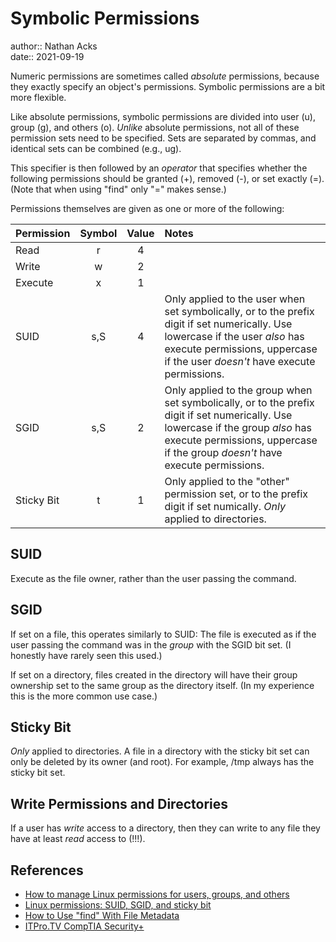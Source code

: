 # Symbolic Permissions

author:: Nathan Acks  
date:: 2021-09-19

Numeric permissions are sometimes called *absolute* permissions, because they exactly specify an object's permissions. Symbolic permissions are a bit more flexible.

Like absolute permissions, symbolic permissions are divided into user (u), group (g), and others (o). *Unlike* absolute permissions, not all of these permission sets need to be specified. Sets are separated by commas, and identical sets can be combined (e.g., ug).

This specifier is then followed by an *operator* that specifies whether the following permissions should be granted (+), removed (-), or set exactly (=). (Note that when using "find" only "=" makes sense.)

Permissions themselves are given as one or more of the following:

| Permission | Symbol | Value | Notes                                                                                                                                                                                                             |
|:---------- |:------:|:-----:|:----------------------------------------------------------------------------------------------------------------------------------------------------------------------------------------------------------------- |
| Read       |    r   |   4   |                                                                                                                                                                                                                   |
| Write      |    w   |   2   |                                                                                                                                                                                                                   |
| Execute    |    x   |   1   |                                                                                                                                                                                                                   |
| SUID       |   s,S  |   4   | Only applied to the user when set symbolically, or to the prefix digit if set numerically. Use lowercase if the user *also* has execute permissions, uppercase if the user *doesn't* have execute permissions.    |
| SGID       |   s,S  |   2   | Only applied to the group when set symbolically, or to the prefix digit if set numerically. Use lowercase if the group *also* has execute permissions, uppercase if the group *doesn't* have execute permissions. |
| Sticky Bit |    t   |   1   | Only applied to the "other" permission set, or to the prefix digit if set numically. *Only* applied to directories.                                                                                               |

## SUID

Execute as the file owner, rather than the user passing the command.

## SGID

If set on a file, this operates similarly to SUID: The file is executed as if the user passing the command was in the *group* with the SGID bit set. (I honestly have rarely seen this used.)

If set on a directory, files created in the directory will have their group ownership set to the same group as the directory itself. (In my experience this is the more common use case.)

## Sticky Bit

*Only* applied to directories. A file in a directory with the sticky bit set can only be deleted by its owner (and root). For example, /tmp always has the sticky bit set.

## Write Permissions and Directories

If a user has *write* access to a directory, then they can write to any file they have at least *read* access to (!!!).

## References

* [How to manage Linux permissions for users, groups, and others](https://www.redhat.com/sysadmin/manage-permissions)
* [Linux permissions: SUID, SGID, and sticky bit](https://www.redhat.com/sysadmin/suid-sgid-sticky-bit)
* [How to Use "find" With File Metadata](how-to-use-find-with-file-metadata.md)
* [ITPro.TV CompTIA Security+](itprotv-comptia-security-plus.md)
